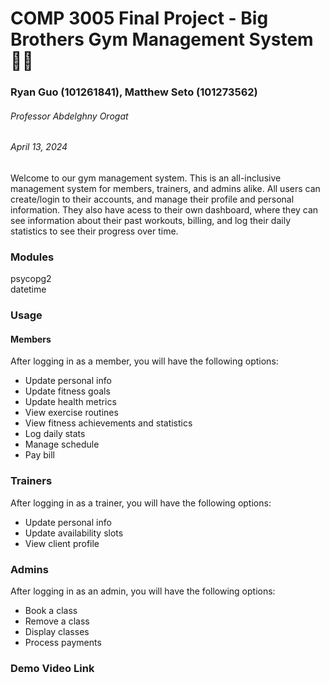 # COMP 3005 Final Project - Big Brothers Gym Management System 🏋️‍♂️
### Ryan Guo (101261841), Matthew Seto (101273562)
###### Professor Abdelghny Orogat
###### April 13, 2024
Welcome to our gym management system. This is an all-inclusive management system for members, trainers, and admins alike.
All users can create/login to their accounts, and manage their profile and personal information. They also have acess to their own dashboard,
where they can see information about their past workouts, billing, and log their daily statistics to see their progress over time.

### Modules
psycopg2  
datetime  

### Usage
#### Members
After logging in as a member, you will have the following options:
- Update personal info 
- Update fitness goals
- Update health metrics
- View exercise routines
- View fitness achievements and statistics
- Log daily stats
- Manage schedule
- Pay bill

### Trainers
After logging in as a trainer, you will have the following options:
- Update personal info
- Update availability slots
- View client profile

### Admins
After logging in as an admin, you will have the following options:
- Book a class
- Remove a class
- Display classes
- Process payments

### Demo Video Link
